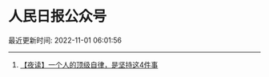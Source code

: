 # 人民日报公众号

最近更新时间: 2022-11-01 06:01:56

--- 
1. [【夜读】一个人的顶级自律，是坚持这4件事](https://mp.weixin.qq.com/s/kE1kGvXlTFvWI17L2-ElNw) 
